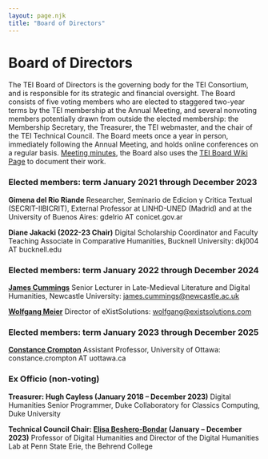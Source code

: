 ```yaml
---
layout: page.njk
title: "Board of Directors"
---
```

# Board of Directors
The TEI Board of Directors is the governing body for the TEI Consortium, and is responsible for its strategic and financial oversight. The Board consists of five voting members who are elected to staggered two-year terms by the TEI membership at the Annual Meeting, and several nonvoting members potentially drawn from outside the elected membership: the Membership Secretary, the Treasurer, the TEI webmaster, and the chair of the TEI Technical Council. The Board meets once a year in person, immediately following the Annual Meeting, and holds online conferences on a regular basis. [Meeting minutes](https://www.tei-c.org/Board/ "meeting minutes"), the Board also uses the [TEI Board Wiki Page](https://wiki.tei-c.org/index.php/TEI-C_Board_of_Directors "TEI Board Wiki Page") to document their work.


### Elected members: term January 2021 through December 2023

**Gimena del Rio Riande**
Researcher, Seminario de Edicion y Critica Textual (SECRIT-IIBICRIT), External Professor at LINHD-UNED (Madrid) and at the University of Buenos Aires: gdelrio AT conicet.gov.ar

**Diane Jakacki (2022-23 Chair)**
Digital Scholarship Coordinator and Faculty Teaching Associate in Comparative Humanities, Bucknell University: dkj004 AT bucknell.edu

### Elected members: term January 2022 through December 2024

**[James Cummings](https://www.ncl.ac.uk/elll/staff/profile/jamescummings.html)**
Senior Lecturer in Late-Medieval Literature and Digital Humanities, Newcastle University: james.cummings@newcastle.ac.uk

**[Wolfgang Meier](https://www.existsolutions.com/)**
Director of eXistSolutions: wolfgang@existsolutions.com

### Elected members: term January 2023 through December 2025

**[Constance Crompton](https://uniweb.uottawa.ca/members/3039)**
Assistant Professor, University of Ottawa: constance.crompton AT uottawa.ca

### Ex Officio (non-voting)

**Treasurer: Hugh Cayless (January 2018 – December 2023)**
Digital Humanities Senior Programmer, Duke Collaboratory for Classics Computing, Duke University

**Technical Council Chair: [Elisa Beshero-Bondar](https://newtfire.org) (January – December 2023)**
Professor of Digital Humanities and Director of the Digital Humanities Lab at Penn State Erie, the Behrend College


